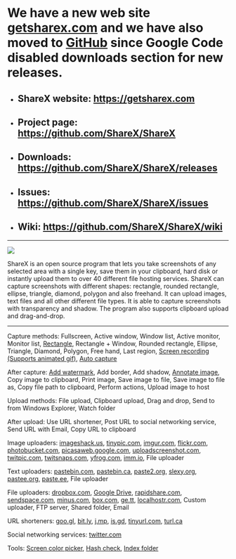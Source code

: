 # We have a new web site [getsharex.com](https://getsharex.com) and we have also moved to [GitHub](https://github.com/ShareX/ShareX) since Google Code disabled downloads section for new releases. #

  * ## ShareX website: https://getsharex.com ##
  * ## Project page: https://github.com/ShareX/ShareX ##
  * ## Downloads:  https://github.com/ShareX/ShareX/releases ##
  * ## Issues: https://github.com/ShareX/ShareX/issues ##
  * ## Wiki: https://github.com/ShareX/ShareX/wiki ##


---


[![](https://getsharex.com/img/ShareX_Screenshot.png)](https://getsharex.com)

ShareX is an open source program that lets you take screenshots of any selected area with a single key, save them in your clipboard, hard disk or instantly upload them to over 40 different file hosting services. ShareX can capture screenshots with different shapes: rectangle, rounded rectangle, ellipse, triangle, diamond, polygon and also freehand. It can upload images, text files and all other different file types. It is able to capture screenshots with transparency and shadow. The program also supports clipboard upload and drag-and-drop.


---


Capture methods: Fullscreen, Active window, Window list, Active monitor, Monitor list, [Rectangle](https://dl.dropbox.com/u/14076298/ShareX/2013/04/PK96TyfNbt.png), Rectangle + Window, Rounded rectangle, Ellipse, Triangle, Diamond, Polygon, Free hand, Last region, [Screen recording (Supports animated gif)](https://dl.dropbox.com/u/14076298/ShareX/2013/08/aMFxiifzea.png), [Auto capture](https://dl.dropbox.com/u/14076298/ShareX/2013/08/jAznPRvDYq.png)

After capture: [Add watermark](https://dl.dropbox.com/u/14076298/ShareX/2013/04/UhHkI5YUsx.png), Add border, Add shadow, [Annotate image](https://dl.dropbox.com/u/14076298/ShareX/2013/04/evAQAx0l.png), Copy image to clipboard, Print image, Save image to file, Save image to file as, Copy file path to clipboard, Perform actions, Upload image to host

Upload methods: File upload, Clipboard upload, Drag and drop, Send to from Windows Explorer, Watch folder

After upload: Use URL shortener, Post URL to social networking service, Send URL with Email, Copy URL to clipboard

Image uploaders: [imageshack.us](http://imageshack.us), [tinypic.com](http://tinypic.com), [imgur.com](http://imgur.com), [flickr.com](http://flickr.com), [photobucket.com](http://photobucket.com), [picasaweb.google.com](http://picasaweb.google.com), [uploadscreenshot.com](http://uploadscreenshot.com), [twitpic.com](http://twitpic.com), [twitsnaps.com](http://twitsnaps.com), [yfrog.com](http://yfrog.com), [imm.io](http://imm.io), File uploader

Text uploaders: [pastebin.com](http://pastebin.com), [pastebin.ca](http://pastebin.ca), [paste2.org](http://paste2.org), [slexy.org](http://slexy.org), [pastee.org](http://pastee.org), [paste.ee](http://paste.ee), File uploader

File uploaders: [dropbox.com](http://dropbox.com), [Google Drive](http://drive.google.com),  [rapidshare.com](http://rapidshare.com), [sendspace.com](http://sendspace.com), [minus.com](http://minus.com), [box.com](http://box.com), [ge.tt](http://ge.tt), [localhostr.com](https://localhostr.com), Custom uploader, FTP server, Shared folder, Email

URL shorteners: [goo.gl](http://goo.gl), [bit.ly](http://bit.ly), [j.mp](http://j.mp), [is.gd](http://is.gd), [tinyurl.com](http://tinyurl.com), [turl.ca](http://turl.ca)

Social networking services: [twitter.com](http://twitter.com)

Tools: [Screen color picker](https://dl.dropbox.com/u/14076298/ShareX/2013/04/bmzm8gksfY.png), [Hash check](https://dl.dropbox.com/u/14076298/ShareX/2013/04/5NGW2glfEy.png), [Index folder](https://dl.dropbox.com/u/14076298/ShareX/2013/09/qI3pxCHoQu.html)